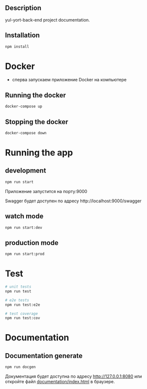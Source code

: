 ## Description

yul-yort-back-end project documentation.

## Installation

```bash
npm install
```

# Docker
- сперва запускаем приложение Docker на компьютере
## Running the docker
```bash
docker-compose up
```

## Stopping the docker

```bash
docker-compose down
```

# Running the app

## development
```bash
npm run start
```

Приложение запустится на порту:9000

Swagger будет доступен по адресу http://localhost:9000/swagger

## watch mode
```bash
npm run start:dev
```

## production mode
```bash
npm run start:prod
```

# Test

```bash
# unit tests
npm run test

# e2e tests
npm run test:e2e

# test coverage
npm run test:cov
```
# Documentation

## Documentation generate
```bash
npm run docgen
```
Документация будет доступна по адресу http://127.0.0.1:8080 или откройте файл [documentation/index.html](documentation/index.html) в браузере. 
